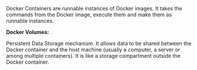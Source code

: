 
Docker Containers are runnable instances of Docker images. It takes the commands from the Docker image, execute them and make them as runnable instances.

**Docker Volumes:**

Persistent Data Storage mechanism. It allows data to be shared between the Docker container and the host machine (usually a computer, a server or among multiple containers). It is like a storage compartment outside the Docker container.



